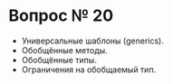 # Вопрос № 20

* Универсальные шаблоны (generics). 
* Обобщённые методы. 
* Обобщённые типы. 
* Ограничения на обобщаемый тип.